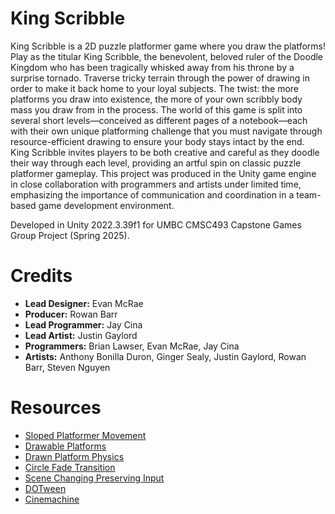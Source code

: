 # King Scribble
King Scribble is a 2D puzzle platformer game where you draw the platforms! Play as the titular King Scribble, the benevolent, beloved ruler of the Doodle Kingdom who has been tragically whisked away from his throne by a surprise tornado. Traverse tricky terrain through the power of drawing in order to make it back home to your loyal subjects. The twist: the more platforms you draw into existence, the more of your own scribbly body mass you draw from in the process. The world of this game is split into several short levels—conceived as different pages of a notebook—each with their own unique platforming challenge that you must navigate through resource-efficient drawing to ensure your body stays intact by the end. King Scribble invites players to be both creative and careful as they doodle their way through each level, providing an artful spin on classic puzzle platformer gameplay. This project was produced in the Unity game engine in close collaboration with programmers and artists under limited time, emphasizing the importance of communication and coordination in a team-based game development environment.

Developed in Unity 2022.3.39f1 for UMBC CMSC493 Capstone Games Group Project (Spring 2025).

# Credits
- **Lead Designer:** Evan McRae
- **Producer:** Rowan Barr
- **Lead Programmer:** Jay Cina
- **Lead Artist:** Justin Gaylord
- **Programmers:** Brian Lawser, Evan McRae, Jay Cina
- **Artists:** Anthony Bonilla Duron, Ginger Sealy, Justin Gaylord, Rowan Barr, Steven Nguyen

# Resources
- [Sloped Platformer Movement](https://www.youtube.com/watch?v=QPiZSTEuZnw)
- [Drawable Platforms](https://www.youtube.com/watch?v=SmAwege_im8)
- [Drawn Platform Physics](https://youtu.be/Jgy8c0M_vO4)
- [Circle Fade Transition](https://www.youtube.com/watch?v=rtYCqVahq6A)
- [Scene Changing Preserving Input](https://forum.unity.com/threads/application-loadlevel-resets-input-getaxis-work-arounds.118511/#post-700346)
- [DOTween](https://assetstore.unity.com/packages/tools/animation/dotween-hotween-v2-27676)
- [Cinemachine](https://unity.com/features/cinemachine)
